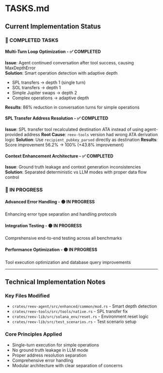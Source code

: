 # TASKS.md

## Current Implementation Status

### 🎯 COMPLETED TASKS

#### Multi-Turn Loop Optimization - ✅ COMPLETED
**Issue**: Agent continued conversation after tool success, causing MaxDepthError  
**Solution**: Smart operation detection with adaptive depth
- SPL transfers → depth 1 (single turn)
- SOL transfers → depth 1  
- Simple Jupiter swaps → depth 2
- Complex operations → adaptive depth

**Results**: 86% reduction in conversation turns for simple operations

#### SPL Transfer Address Resolution - ✅ COMPLETED  
**Issue**: SPL transfer tool recalculated destination ATA instead of using agent-provided address
**Root Cause**: `reev-tools` version had wrong ATA derivation logic
**Solution**: Use `recipient_pubkey_parsed` directly as destination
**Results**: Score improvement 56.2% → 100% (+43.8% improvement)

#### Context Enhancement Architecture - ✅ COMPLETED
**Issue**: Ground truth leakage and context generation inconsistencies  
**Solution**: Separated deterministic vs LLM modes with proper data flow control

### 🔧 IN PROGRESS

#### Advanced Error Handling - 🟡 IN PROGRESS
Enhancing error type separation and handling protocols

#### Integration Testing - 🟡 IN PROGRESS
Comprehensive end-to-end testing across all benchmarks

#### Performance Optimization - 🟡 IN PROGRESS
Tool execution optimization and database query improvements

---

## Technical Implementation Notes

### Key Files Modified
- `crates/reev-agent/src/enhanced/common/mod.rs` - Smart depth detection
- `crates/reev-tools/src/tools/native.rs` - SPL transfer fix
- `crates/reev-lib/src/solana_env/reset.rs` - Environment reset logic
- `crates/reev-lib/src/test_scenarios.rs` - Test scenario setup

### Core Principles Applied
- Single-turn execution for simple operations
- No ground truth leakage in LLM mode
- Proper address resolution separation
- Comprehensive error handling
- Modular architecture with clear separation of concerns